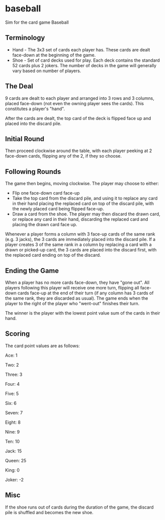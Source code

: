 # baseball
Sim for the card game Baseball

## Terminology
* Hand - The 3x3 set of cards each player has. These cards are dealt face-down at the beginning of the game.
* Shoe - Set of card decks used for play. Each deck contains the standard 52 cards plus 2 jokers. The number of decks in the game will generally vary based on number of players.

## The Deal
9 cards are dealt to each player and arranged into 3 rows and 3 columns, placed face-down (not even the owning player sees the cards). This constitutes a player's "hand".

After the cards are dealt, the top card of the deck is flipped face up and placed into the discard pile.

## Initial Round
Then proceed clockwise around the table, with each player peeking at 2 face-down cards, flipping any of the 2, if they so choose.

## Following Rounds
The game then begins, moving clockwise. The player may choose to either:
* Flip one face-down card face-up
* Take the top card from the discard pile, and using it to replace any card in their hand placing the replaced card on top of the discard pile, with the newly placed card being flipped face-up.
* Draw a card from the shoe. The player may then discard the drawn card, or replace any card in their hand, discarding the replaced card and placing the drawn card face up.

Whenever a player forms a column with 3 face-up cards of the same rank (e.g. 3 jacks), the 3 cards are immediately placed into the discard pile. If a player creates 3 of the same rank in a column by replacing a card with a drawn or picked-up card, the 3 cards are placed into the discard first, with the replaced card ending on top of the discard.

## Ending the Game
When a player has no more cards face-down, they have "gone out". All players following this player will receive one more turn, flipping all face-down cards face-up at the end of their turn (if any column has 3 cards of the same rank, they are discarded as usual). The game ends when the player to the right of the player who "went-out" finishes their turn.

The winner is the player with the lowest point value sum of the cards in their hand.

## Scoring
The card point values are as follows:

Ace: 1

Two: 2

Three: 3

Four: 4

Five: 5

Six: 6

Seven: 7

Eight: 8

Nine: 9

Ten: 10

Jack: 15

Queen: 25

King: 0

Joker: -2

## Misc
If the shoe runs out of cards during the duration of the game, the discard pile is shuffled and becomes the new shoe.
